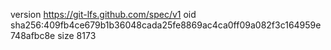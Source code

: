 version https://git-lfs.github.com/spec/v1
oid sha256:409fb4ce679b1b36048cada25fe8869ac4ca0ff09a082f3c164959e748afbc8e
size 8173
